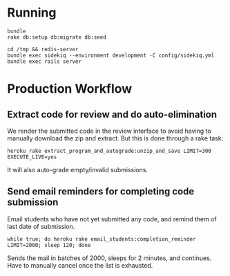 # Running

```
bundle
rake db:setup db:migrate db:seed

cd /tmp && redis-server
bundle exec sidekiq --environment development -C config/sidekiq.yml
bundle exec rails server
```
 
# Production Workflow

## Extract code for review and do auto-elimination 

We render the submitted code in the review interface to avoid having to manually download the zip and extract. But this
is done through a rake task:

    heroku rake extract_program_and_autograde:unzip_and_save LIMIT=300 EXECUTE_LIVE=yes

It will also auto-grade empty/invalid submissions.

## Send email reminders for completing code submission

Email students who have not yet submitted any code, and remind them of last date of submission.

    while true; do heroku rake email_students:completion_reminder LIMIT=2000; sleep 120; done

Sends the mail in batches of 2000, sleeps for 2 minutes, and continues. Have to manually cancel once the list is exhausted.


